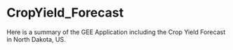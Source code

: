 # CropYield_Forecast

Here is a summary of the GEE Application including the Crop Yield Forecast in North Dakota, US.
